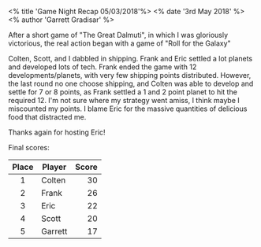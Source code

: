 <% title 'Game Night Recap 05/03/2018'%>
<% date '3rd May 2018' %>
<% author 'Garrett Gradisar' %>

After a short game of "The Great Dalmuti", in which I was gloriously victorious, the real action began with a game of "Roll for the Galaxy"

Colten, Scott, and I dabbled in shipping. Frank and Eric settled a lot planets and developed lots of tech. Frank ended the game with 12 developments/planets, with very few shipping points distributed. However, the last round no one choose shipping, and Colten was able to develop and  settle for 7 or 8 points, as Frank settled a 1 and 2 point planet to hit the required 12. I'm not sure where my strategy went amiss, I think maybe I miscounted my points. I blame Eric for the massive quantities of delicious food that distracted me. 

Thanks again for hosting Eric!

Final scores:

| Place | Player | Score |
| :---: | --- | ---: |
| 1 | Colten | 30 |
| 2 | Frank | 26 |
| 3 | Eric | 22 |
| 4 | Scott | 20 |
| 5 | Garrett | 17 |

